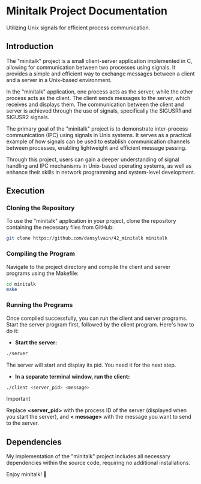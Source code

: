 # Minitalk Project Documentation
Utilizing Unix signals for efficient process communication.
## Introduction
The "minitalk" project is a small client-server application implemented in C, allowing for communication between two processes using signals. It provides a simple and efficient way to exchange messages between a client and a server in a Unix-based environment.

In the "minitalk" application, one process acts as the server, while the other process acts as the client. The client sends messages to the server, which receives and displays them. The communication between the client and server is achieved through the use of signals, specifically the SIGUSR1 and SIGUSR2 signals.

The primary goal of the "minitalk" project is to demonstrate inter-process communication (IPC) using signals in Unix systems. It serves as a practical example of how signals can be used to establish communication channels between processes, enabling lightweight and efficient message passing.

Through this project, users can gain a deeper understanding of signal handling and IPC mechanisms in Unix-based operating systems, as well as enhance their skills in network programming and system-level development.
## Execution
### Cloning the Repository
To use the "minitalk" application in your project, clone the repository containing the necessary files from GitHub:

```bash
git clone https://github.com/dansylvain/42_minitalk minitalk
```
### Compiling the Program
Navigate to the project directory and compile the client and server programs using the Makefile:
```bash
cd minitalk
make
```
### Running the Programs
Once compiled successfully, you can run the client and server programs. Start the server program first, followed by the client program. Here's how to do it:<br>
* **Start the server:**
```bash
./server
```
The server will start and display its pid. You need it for the next step.<br>
* **In a separate terminal window, run the client:**
```bash
./client <server_pid> <message>
```
> [!IMPORTANT]
> Replace **<server_pid>** with the process ID of the server (displayed when you start the server), and **< message>** with the message you want to send to the server.

## Dependencies
My implementation of the "minitalk" project includes all necessary dependencies within the source code, requiring no additional installations.

Enjoy minitalk! 📶
